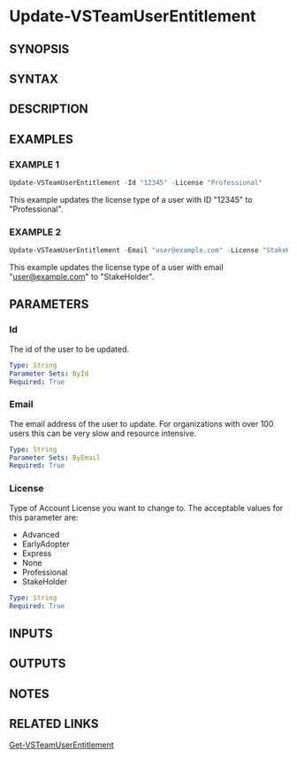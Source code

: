 <!-- #include "./common/header.md" -->

# Update-VSTeamUserEntitlement

## SYNOPSIS

<!-- #include "./synopsis/Update-VSTeamUserEntitlement.md" -->

## SYNTAX

## DESCRIPTION

<!-- #include "./synopsis/Update-VSTeamUserEntitlement.md" -->

## EXAMPLES

### EXAMPLE 1

```powershell
Update-VSTeamUserEntitlement -Id "12345" -License "Professional"
```

This example updates the license type of a user with ID "12345" to "Professional".

### EXAMPLE 2

```powershell
Update-VSTeamUserEntitlement -Email "user@example.com" -License "StakeHolder"
```

This example updates the license type of a user with email "user@example.com" to "StakeHolder".

## PARAMETERS

### Id

The id of the user to be updated.

```yaml
Type: String
Parameter Sets: ById
Required: True
```

### Email

The email address of the user to update. For organizations with over 100 users this can be very slow and resource intensive.

```yaml
Type: String
Parameter Sets: ByEmail
Required: True
```

### License

Type of Account License you want to change to. The acceptable values for this parameter are:

- Advanced
- EarlyAdopter
- Express
- None
- Professional
- StakeHolder

```yaml
Type: String
Required: True
```

<!-- #include "./params/forcegroup.md" -->

## INPUTS

## OUTPUTS

## NOTES

<!-- #include "./common/prerequisites.md" -->

## RELATED LINKS



[Get-VSTeamUserEntitlement](Get-VSTeamUserEntitlement.md)
